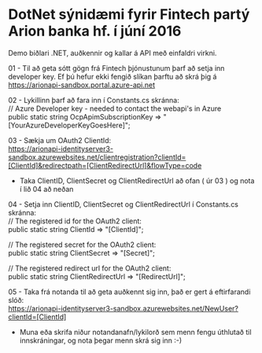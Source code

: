 # DotNet sýnidæmi fyrir Fintech partý Arion banka hf. í júní 2016 
Demo biðlari .NET, auðkennir og kallar á API með einfaldri virkni.

01 - Til að geta sótt gögn frá Fintech þjónustunum þarf að setja inn developer key. Ef þú hefur ekki fengið slíkan þarftu að skrá þig á https://arionapi-sandbox.portal.azure-api.net

02 - Lykillinn þarf að fara inn í Constants.cs skránna:<br>
// Azure Developer key - needed to contact the webapi's in Azure<br>
public static string OcpApimSubscriptionKey => "[YourAzureDeveloperKeyGoesHere]";

03 - Sækja um OAuth2 ClientId:<br>
https://arionapi-identityserver3-sandbox.azurewebsites.net/clientregistration?clientId=[ClientId]&redirectpath=[ClientRedirectUrl]&flowType=code

- Taka ClientID, ClientSecret og ClientRedirectUrl að ofan ( úr 03 ) og nota í lið 04 að neðan

04 - Setja inn ClientID, ClientSecret og ClientRedirectUrl í Constants.cs skránna:<br>
// The registered id for the OAuth2 client:<br>
public static string ClientId => "[ClientId]";

// The registered secret for the OAuth2 client:<br>
public static string ClientSecret => "[Secret]";
        
// The registered redirect url for the OAuth2 client:<br>
public static string ClientRedirectUrl => "[RedirectUrl]";

05 - Taka frá notanda til að geta auðkennt sig inn, það er gert á eftirfarandi slóð:<br>
https://arionapi-identityserver3-sandbox.azurewebsites.net/NewUser?clientId=[ClientId]

- Muna eða skrifa niður notandanafn/lykilorð sem menn fengu úthlutað til innskráningar, og nota þegar menn skrá sig inn :-)

